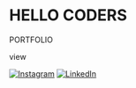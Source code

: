<h1>HELLO CODERS</h1>

<label>PORTFOLIO</label>

<a herf="https://ak-web1.netlify.app/">view</a>

[![Instagram](https://img.shields.io/badge/Instagram-%23E4405F.svg?logo=Instagram&logoColor=white)]() [![LinkedIn](https://img.shields.io/badge/LinkedIn-%230077B5.svg?logo=linkedin&logoColor=white)](https://linkedin.com/in/https://www.linkedin.com/in/anket-shirke-3bb4bb297) 



